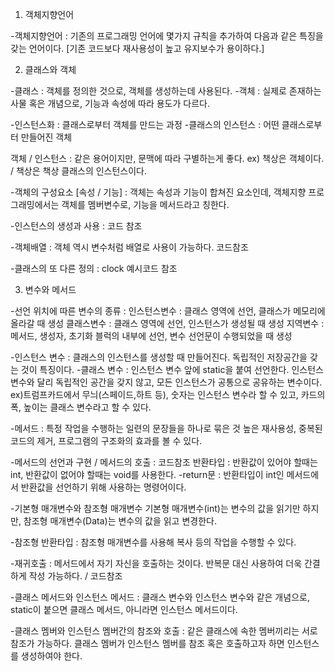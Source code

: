 1. 객체지향언어

-객체지향언어 : 기존의 프로그래밍 언어에 몇가지 규칙을 추가하여 다음과 같은 특징을 갖는 언어이다.
[기존 코드보다 재사용성이 높고 유지보수가 용이하다.]

2. 클래스와 객체

-클래스 : 객체를 정의한 것으로, 객체를 생성하는데 사용된다.
-객체 : 실제로 존재하는 사물 혹은 개념으로, 기능과 속성에 따라 용도가 다르다.

-인스턴스화 : 클래스로부터 객체를 만드는 과정
-클래스의 인스턴스 : 어떤 클래스로부터 만들어진 객체

객체 / 인스턴스 : 같은 용어이지만, 문맥에 따라 구별하는게 좋다.
ex) 책상은 객체이다. / 책상은 책상 클래스의 인스턴스이다.

-객체의 구성요소 [속성 / 기능] : 
  객체는 속성과 기능이 합쳐진 요소인데, 객체지향 프로그래밍에서는
  객체를 멤버변수로, 기능을 메서드라고 칭한다.

-인스턴스의 생성과 사용 : 코드 참조

-객체배열 : 객체 역시 변수처럼 배열로 사용이 가능하다. 코드참조

-클래스의 또 다른 정의 : clock 예시코드 참조

3. 변수와 메서드

-선언 위치에 따른 변수의 종류 :
  인스턴스변수 : 클래스 영역에 선언, 클래스가 메모리에 올라갈 때 생성
  클래스변수 : 클래스 영역에 선언, 인스턴스가 생성될 때 생성
  지역변수 : 메서드, 생성자, 초기화 블럭의 내부에 선언, 변수 선언문이 수행되었을 때 생성

-인스턴스 변수 : 클래스의 인스턴스를 생성할 때 만들어진다. 독립적인 저장공간을 갖는 것이 특징이다.
-클래스 변수 : 인스턴스 변수 앞에 static을 붙여 선언한다. 인스턴스 변수와 달리 독립적인 공간을 갖지 않고, 모든 인스턴스가 공통으로 공유하는 변수이다.
ex)트럼프카드에서 무늬(스페이드,하트 등), 숫자는 인스턴스 변수라 할 수 있고, 카드의 폭, 높이는 클래스 변수라고 할 수 있다.

-메서드 : 특정 작업을 수행하는 일련의 문장들을 하나로 묶은 것
높은 재사용성, 중복된 코드의 제거, 프로그램의 구조화의 효과를 볼 수 있다.

-메서드의 선언과 구현 / 메서드의 호출 : 코드참조
  반환타입 : 반환값이 있어야 할때는 int, 반환값이 없어야 할때는 void를 사용한다.
-return문 : 반환타입이 int인 메서드에서 반환값을 선언하기 위해 사용하는 명령어이다.

-기본형 매개변수와 참조형 매개변수
기본형 매개변수(int)는 변수의 값을 읽기만 하지만, 참조형 매개변수(Data)는 변수의 값을 읽고 변경한다.

-참조형 반환타입 : 참조형 매개변수를 사용해 복사 등의 작업을 수행할 수 있다.

-재귀호출 : 메서드에서 자기 자신을 호출하는 것이다. 반복문 대신 사용하여 더욱 간결하게 작성 가능하다. / 코드참조

-클래스 메서드와 인스턴스 메서드 : 클래스 변수와 인스턴스 변수와 같은 개념으로, static이 붙으면 클래스 메서드, 아니라면 인스턴스 메서드이다.

-클래스 멤버와 인스턴스 멤버간의 참조와 호출 : 같은 클래스에 속한 멤버끼리는 서로 참조가 가능하다.
클래스 멤버가 인스턴스 멤버를 참조 혹은 호출하고자 하면 인스턴스를 생성하여야 한다.








